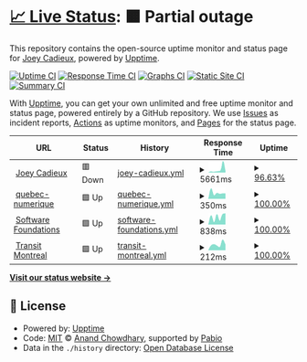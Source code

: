 # [📈 Live Status](https://drjoeycadieux.github.io/status): <!--live status--> **🟧 Partial outage**

This repository contains the open-source uptime monitor and status page for [Joey Cadieux](https://drjoeycadieux.github.io/status), powered by [Upptime](https://github.com/upptime/upptime).

[![Uptime CI](https://github.com/drjoeycadieux/status/workflows/Uptime%20CI/badge.svg)](https://github.com/drjoeycadieux/status/actions?query=workflow%3A%22Uptime+CI%22)
[![Response Time CI](https://github.com/drjoeycadieux/status/workflows/Response%20Time%20CI/badge.svg)](https://github.com/drjoeycadieux/status/actions?query=workflow%3A%22Response+Time+CI%22)
[![Graphs CI](https://github.com/drjoeycadieux/status/workflows/Graphs%20CI/badge.svg)](https://github.com/drjoeycadieux/status/actions?query=workflow%3A%22Graphs+CI%22)
[![Static Site CI](https://github.com/drjoeycadieux/status/workflows/Static%20Site%20CI/badge.svg)](https://github.com/drjoeycadieux/status/actions?query=workflow%3A%22Static+Site+CI%22)
[![Summary CI](https://github.com/drjoeycadieux/status/workflows/Summary%20CI/badge.svg)](https://github.com/drjoeycadieux/status/actions?query=workflow%3A%22Summary+CI%22)

With [Upptime](https://upptime.js.org), you can get your own unlimited and free uptime monitor and status page, powered entirely by a GitHub repository. We use [Issues](https://github.com/drjoeycadieux/status/issues) as incident reports, [Actions](https://github.com/drjoeycadieux/status/actions) as uptime monitors, and [Pages](https://drjoeycadieux.github.io/status) for the status page.

<!--start: status pages-->
<!-- This summary is generated by Upptime (https://github.com/upptime/upptime) -->
<!-- Do not edit this manually, your changes will be overwritten -->
<!-- prettier-ignore -->
| URL | Status | History | Response Time | Uptime |
| --- | ------ | ------- | ------------- | ------ |
| <img alt="" src="https://icons.duckduckgo.com/ip3/www.joeycadieux.dev.ico" height="13"> [Joey Cadieux](https://www.joeycadieux.dev) | 🟥 Down | [joey-cadieux.yml](https://github.com/drjoeycadieux/status/commits/HEAD/history/joey-cadieux.yml) | <details><summary><img alt="Response time graph" src="./graphs/joey-cadieux/response-time-week.png" height="20"> 5661ms</summary><br><a href="https://drjoeycadieux.github.io/status/history/joey-cadieux"><img alt="Response time 5661" src="https://img.shields.io/endpoint?url=https%3A%2F%2Fraw.githubusercontent.com%2Fdrjoeycadieux%2Fstatus%2FHEAD%2Fapi%2Fjoey-cadieux%2Fresponse-time.json"></a><br><a href="https://drjoeycadieux.github.io/status/history/joey-cadieux"><img alt="24-hour response time 7583" src="https://img.shields.io/endpoint?url=https%3A%2F%2Fraw.githubusercontent.com%2Fdrjoeycadieux%2Fstatus%2FHEAD%2Fapi%2Fjoey-cadieux%2Fresponse-time-day.json"></a><br><a href="https://drjoeycadieux.github.io/status/history/joey-cadieux"><img alt="7-day response time 5661" src="https://img.shields.io/endpoint?url=https%3A%2F%2Fraw.githubusercontent.com%2Fdrjoeycadieux%2Fstatus%2FHEAD%2Fapi%2Fjoey-cadieux%2Fresponse-time-week.json"></a><br><a href="https://drjoeycadieux.github.io/status/history/joey-cadieux"><img alt="30-day response time 5661" src="https://img.shields.io/endpoint?url=https%3A%2F%2Fraw.githubusercontent.com%2Fdrjoeycadieux%2Fstatus%2FHEAD%2Fapi%2Fjoey-cadieux%2Fresponse-time-month.json"></a><br><a href="https://drjoeycadieux.github.io/status/history/joey-cadieux"><img alt="1-year response time 5661" src="https://img.shields.io/endpoint?url=https%3A%2F%2Fraw.githubusercontent.com%2Fdrjoeycadieux%2Fstatus%2FHEAD%2Fapi%2Fjoey-cadieux%2Fresponse-time-year.json"></a></details> | <details><summary><a href="https://drjoeycadieux.github.io/status/history/joey-cadieux">96.63%</a></summary><a href="https://drjoeycadieux.github.io/status/history/joey-cadieux"><img alt="All-time uptime 96.63%" src="https://img.shields.io/endpoint?url=https%3A%2F%2Fraw.githubusercontent.com%2Fdrjoeycadieux%2Fstatus%2FHEAD%2Fapi%2Fjoey-cadieux%2Fuptime.json"></a><br><a href="https://drjoeycadieux.github.io/status/history/joey-cadieux"><img alt="24-hour uptime 89.72%" src="https://img.shields.io/endpoint?url=https%3A%2F%2Fraw.githubusercontent.com%2Fdrjoeycadieux%2Fstatus%2FHEAD%2Fapi%2Fjoey-cadieux%2Fuptime-day.json"></a><br><a href="https://drjoeycadieux.github.io/status/history/joey-cadieux"><img alt="7-day uptime 96.63%" src="https://img.shields.io/endpoint?url=https%3A%2F%2Fraw.githubusercontent.com%2Fdrjoeycadieux%2Fstatus%2FHEAD%2Fapi%2Fjoey-cadieux%2Fuptime-week.json"></a><br><a href="https://drjoeycadieux.github.io/status/history/joey-cadieux"><img alt="30-day uptime 96.63%" src="https://img.shields.io/endpoint?url=https%3A%2F%2Fraw.githubusercontent.com%2Fdrjoeycadieux%2Fstatus%2FHEAD%2Fapi%2Fjoey-cadieux%2Fuptime-month.json"></a><br><a href="https://drjoeycadieux.github.io/status/history/joey-cadieux"><img alt="1-year uptime 96.63%" src="https://img.shields.io/endpoint?url=https%3A%2F%2Fraw.githubusercontent.com%2Fdrjoeycadieux%2Fstatus%2FHEAD%2Fapi%2Fjoey-cadieux%2Fuptime-year.json"></a></details>
| <img alt="" src="https://icons.duckduckgo.com/ip3/security-technologies.info.ico" height="13"> [quebec-numerique](https://security-technologies.info) | 🟩 Up | [quebec-numerique.yml](https://github.com/drjoeycadieux/status/commits/HEAD/history/quebec-numerique.yml) | <details><summary><img alt="Response time graph" src="./graphs/quebec-numerique/response-time-week.png" height="20"> 350ms</summary><br><a href="https://drjoeycadieux.github.io/status/history/quebec-numerique"><img alt="Response time 350" src="https://img.shields.io/endpoint?url=https%3A%2F%2Fraw.githubusercontent.com%2Fdrjoeycadieux%2Fstatus%2FHEAD%2Fapi%2Fquebec-numerique%2Fresponse-time.json"></a><br><a href="https://drjoeycadieux.github.io/status/history/quebec-numerique"><img alt="24-hour response time 309" src="https://img.shields.io/endpoint?url=https%3A%2F%2Fraw.githubusercontent.com%2Fdrjoeycadieux%2Fstatus%2FHEAD%2Fapi%2Fquebec-numerique%2Fresponse-time-day.json"></a><br><a href="https://drjoeycadieux.github.io/status/history/quebec-numerique"><img alt="7-day response time 350" src="https://img.shields.io/endpoint?url=https%3A%2F%2Fraw.githubusercontent.com%2Fdrjoeycadieux%2Fstatus%2FHEAD%2Fapi%2Fquebec-numerique%2Fresponse-time-week.json"></a><br><a href="https://drjoeycadieux.github.io/status/history/quebec-numerique"><img alt="30-day response time 350" src="https://img.shields.io/endpoint?url=https%3A%2F%2Fraw.githubusercontent.com%2Fdrjoeycadieux%2Fstatus%2FHEAD%2Fapi%2Fquebec-numerique%2Fresponse-time-month.json"></a><br><a href="https://drjoeycadieux.github.io/status/history/quebec-numerique"><img alt="1-year response time 350" src="https://img.shields.io/endpoint?url=https%3A%2F%2Fraw.githubusercontent.com%2Fdrjoeycadieux%2Fstatus%2FHEAD%2Fapi%2Fquebec-numerique%2Fresponse-time-year.json"></a></details> | <details><summary><a href="https://drjoeycadieux.github.io/status/history/quebec-numerique">100.00%</a></summary><a href="https://drjoeycadieux.github.io/status/history/quebec-numerique"><img alt="All-time uptime 100.00%" src="https://img.shields.io/endpoint?url=https%3A%2F%2Fraw.githubusercontent.com%2Fdrjoeycadieux%2Fstatus%2FHEAD%2Fapi%2Fquebec-numerique%2Fuptime.json"></a><br><a href="https://drjoeycadieux.github.io/status/history/quebec-numerique"><img alt="24-hour uptime 100.00%" src="https://img.shields.io/endpoint?url=https%3A%2F%2Fraw.githubusercontent.com%2Fdrjoeycadieux%2Fstatus%2FHEAD%2Fapi%2Fquebec-numerique%2Fuptime-day.json"></a><br><a href="https://drjoeycadieux.github.io/status/history/quebec-numerique"><img alt="7-day uptime 100.00%" src="https://img.shields.io/endpoint?url=https%3A%2F%2Fraw.githubusercontent.com%2Fdrjoeycadieux%2Fstatus%2FHEAD%2Fapi%2Fquebec-numerique%2Fuptime-week.json"></a><br><a href="https://drjoeycadieux.github.io/status/history/quebec-numerique"><img alt="30-day uptime 100.00%" src="https://img.shields.io/endpoint?url=https%3A%2F%2Fraw.githubusercontent.com%2Fdrjoeycadieux%2Fstatus%2FHEAD%2Fapi%2Fquebec-numerique%2Fuptime-month.json"></a><br><a href="https://drjoeycadieux.github.io/status/history/quebec-numerique"><img alt="1-year uptime 100.00%" src="https://img.shields.io/endpoint?url=https%3A%2F%2Fraw.githubusercontent.com%2Fdrjoeycadieux%2Fstatus%2FHEAD%2Fapi%2Fquebec-numerique%2Fuptime-year.json"></a></details>
| <img alt="" src="https://icons.duckduckgo.com/ip3/softwarefoundations.cloud.ico" height="13"> [Software Foundations](https://softwarefoundations.cloud) | 🟩 Up | [software-foundations.yml](https://github.com/drjoeycadieux/status/commits/HEAD/history/software-foundations.yml) | <details><summary><img alt="Response time graph" src="./graphs/software-foundations/response-time-week.png" height="20"> 838ms</summary><br><a href="https://drjoeycadieux.github.io/status/history/software-foundations"><img alt="Response time 838" src="https://img.shields.io/endpoint?url=https%3A%2F%2Fraw.githubusercontent.com%2Fdrjoeycadieux%2Fstatus%2FHEAD%2Fapi%2Fsoftware-foundations%2Fresponse-time.json"></a><br><a href="https://drjoeycadieux.github.io/status/history/software-foundations"><img alt="24-hour response time 966" src="https://img.shields.io/endpoint?url=https%3A%2F%2Fraw.githubusercontent.com%2Fdrjoeycadieux%2Fstatus%2FHEAD%2Fapi%2Fsoftware-foundations%2Fresponse-time-day.json"></a><br><a href="https://drjoeycadieux.github.io/status/history/software-foundations"><img alt="7-day response time 838" src="https://img.shields.io/endpoint?url=https%3A%2F%2Fraw.githubusercontent.com%2Fdrjoeycadieux%2Fstatus%2FHEAD%2Fapi%2Fsoftware-foundations%2Fresponse-time-week.json"></a><br><a href="https://drjoeycadieux.github.io/status/history/software-foundations"><img alt="30-day response time 838" src="https://img.shields.io/endpoint?url=https%3A%2F%2Fraw.githubusercontent.com%2Fdrjoeycadieux%2Fstatus%2FHEAD%2Fapi%2Fsoftware-foundations%2Fresponse-time-month.json"></a><br><a href="https://drjoeycadieux.github.io/status/history/software-foundations"><img alt="1-year response time 838" src="https://img.shields.io/endpoint?url=https%3A%2F%2Fraw.githubusercontent.com%2Fdrjoeycadieux%2Fstatus%2FHEAD%2Fapi%2Fsoftware-foundations%2Fresponse-time-year.json"></a></details> | <details><summary><a href="https://drjoeycadieux.github.io/status/history/software-foundations">100.00%</a></summary><a href="https://drjoeycadieux.github.io/status/history/software-foundations"><img alt="All-time uptime 100.00%" src="https://img.shields.io/endpoint?url=https%3A%2F%2Fraw.githubusercontent.com%2Fdrjoeycadieux%2Fstatus%2FHEAD%2Fapi%2Fsoftware-foundations%2Fuptime.json"></a><br><a href="https://drjoeycadieux.github.io/status/history/software-foundations"><img alt="24-hour uptime 100.00%" src="https://img.shields.io/endpoint?url=https%3A%2F%2Fraw.githubusercontent.com%2Fdrjoeycadieux%2Fstatus%2FHEAD%2Fapi%2Fsoftware-foundations%2Fuptime-day.json"></a><br><a href="https://drjoeycadieux.github.io/status/history/software-foundations"><img alt="7-day uptime 100.00%" src="https://img.shields.io/endpoint?url=https%3A%2F%2Fraw.githubusercontent.com%2Fdrjoeycadieux%2Fstatus%2FHEAD%2Fapi%2Fsoftware-foundations%2Fuptime-week.json"></a><br><a href="https://drjoeycadieux.github.io/status/history/software-foundations"><img alt="30-day uptime 100.00%" src="https://img.shields.io/endpoint?url=https%3A%2F%2Fraw.githubusercontent.com%2Fdrjoeycadieux%2Fstatus%2FHEAD%2Fapi%2Fsoftware-foundations%2Fuptime-month.json"></a><br><a href="https://drjoeycadieux.github.io/status/history/software-foundations"><img alt="1-year uptime 100.00%" src="https://img.shields.io/endpoint?url=https%3A%2F%2Fraw.githubusercontent.com%2Fdrjoeycadieux%2Fstatus%2FHEAD%2Fapi%2Fsoftware-foundations%2Fuptime-year.json"></a></details>
| <img alt="" src="https://icons.duckduckgo.com/ip3/transit-mtl.netlify.app.ico" height="13"> [Transit Montreal](https://transit-mtl.netlify.app) | 🟩 Up | [transit-montreal.yml](https://github.com/drjoeycadieux/status/commits/HEAD/history/transit-montreal.yml) | <details><summary><img alt="Response time graph" src="./graphs/transit-montreal/response-time-week.png" height="20"> 212ms</summary><br><a href="https://drjoeycadieux.github.io/status/history/transit-montreal"><img alt="Response time 212" src="https://img.shields.io/endpoint?url=https%3A%2F%2Fraw.githubusercontent.com%2Fdrjoeycadieux%2Fstatus%2FHEAD%2Fapi%2Ftransit-montreal%2Fresponse-time.json"></a><br><a href="https://drjoeycadieux.github.io/status/history/transit-montreal"><img alt="24-hour response time 121" src="https://img.shields.io/endpoint?url=https%3A%2F%2Fraw.githubusercontent.com%2Fdrjoeycadieux%2Fstatus%2FHEAD%2Fapi%2Ftransit-montreal%2Fresponse-time-day.json"></a><br><a href="https://drjoeycadieux.github.io/status/history/transit-montreal"><img alt="7-day response time 212" src="https://img.shields.io/endpoint?url=https%3A%2F%2Fraw.githubusercontent.com%2Fdrjoeycadieux%2Fstatus%2FHEAD%2Fapi%2Ftransit-montreal%2Fresponse-time-week.json"></a><br><a href="https://drjoeycadieux.github.io/status/history/transit-montreal"><img alt="30-day response time 212" src="https://img.shields.io/endpoint?url=https%3A%2F%2Fraw.githubusercontent.com%2Fdrjoeycadieux%2Fstatus%2FHEAD%2Fapi%2Ftransit-montreal%2Fresponse-time-month.json"></a><br><a href="https://drjoeycadieux.github.io/status/history/transit-montreal"><img alt="1-year response time 212" src="https://img.shields.io/endpoint?url=https%3A%2F%2Fraw.githubusercontent.com%2Fdrjoeycadieux%2Fstatus%2FHEAD%2Fapi%2Ftransit-montreal%2Fresponse-time-year.json"></a></details> | <details><summary><a href="https://drjoeycadieux.github.io/status/history/transit-montreal">100.00%</a></summary><a href="https://drjoeycadieux.github.io/status/history/transit-montreal"><img alt="All-time uptime 100.00%" src="https://img.shields.io/endpoint?url=https%3A%2F%2Fraw.githubusercontent.com%2Fdrjoeycadieux%2Fstatus%2FHEAD%2Fapi%2Ftransit-montreal%2Fuptime.json"></a><br><a href="https://drjoeycadieux.github.io/status/history/transit-montreal"><img alt="24-hour uptime 100.00%" src="https://img.shields.io/endpoint?url=https%3A%2F%2Fraw.githubusercontent.com%2Fdrjoeycadieux%2Fstatus%2FHEAD%2Fapi%2Ftransit-montreal%2Fuptime-day.json"></a><br><a href="https://drjoeycadieux.github.io/status/history/transit-montreal"><img alt="7-day uptime 100.00%" src="https://img.shields.io/endpoint?url=https%3A%2F%2Fraw.githubusercontent.com%2Fdrjoeycadieux%2Fstatus%2FHEAD%2Fapi%2Ftransit-montreal%2Fuptime-week.json"></a><br><a href="https://drjoeycadieux.github.io/status/history/transit-montreal"><img alt="30-day uptime 100.00%" src="https://img.shields.io/endpoint?url=https%3A%2F%2Fraw.githubusercontent.com%2Fdrjoeycadieux%2Fstatus%2FHEAD%2Fapi%2Ftransit-montreal%2Fuptime-month.json"></a><br><a href="https://drjoeycadieux.github.io/status/history/transit-montreal"><img alt="1-year uptime 100.00%" src="https://img.shields.io/endpoint?url=https%3A%2F%2Fraw.githubusercontent.com%2Fdrjoeycadieux%2Fstatus%2FHEAD%2Fapi%2Ftransit-montreal%2Fuptime-year.json"></a></details>

<!--end: status pages-->

[**Visit our status website →**](https://drjoeycadieux.github.io/status)

## 📄 License

- Powered by: [Upptime](https://github.com/upptime/upptime)
- Code: [MIT](./LICENSE) © [Anand Chowdhary](https://anandchowdhary.com), supported by [Pabio](https://pabio.com)
- Data in the `./history` directory: [Open Database License](https://opendatacommons.org/licenses/odbl/1-0/)
